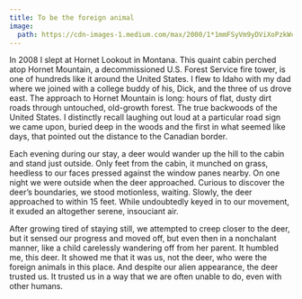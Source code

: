 ```yaml
---
title: To be the foreign animal
image:
  path: https://cdn-images-1.medium.com/max/2000/1*1mmFSyVm9yDViXoPzkWcJg.png
---
```


In 2008 I slept at Hornet Lookout in Montana. This quaint cabin perched atop
Hornet Mountain, a decommissioned U.S. Forest Service fire tower, is one of
hundreds like it around the United States. I flew to Idaho with my dad where we
joined with a college buddy of his, Dick, and the three of us drove east. The
approach to Hornet Mountain is long: hours of flat, dusty dirt roads through
untouched, old-growth forest. The true backwoods of the United States. I
distinctly recall laughing out loud at a particular road sign we came upon,
buried deep in the woods and the first in what seemed like days, that pointed
out the distance to the Canadian border.

Each evening during our stay, a deer would wander up the hill to the cabin and
stand just outside. Only feet from the cabin, it munched on grass, heedless to
our faces pressed against the window panes nearby. On one night we were outside
when the deer approached. Curious to discover the deer’s boundaries, we stood
motionless, waiting. Slowly, the deer approached to within 15 feet. While
undoubtedly keyed in to our movement, it exuded an altogether serene, insouciant
air.

After growing tired of staying still, we attempted to creep closer to the deer,
but it sensed our progress and moved off, but even then in a nonchalant manner,
like a child carelessly wandering off from her parent. It humbled me, this deer.
It showed me that it was us, not the deer, who were the foreign animals in this
place. And despite our alien appearance, the deer trusted us. It trusted us in a
way that we are often unable to do, even with other humans.
